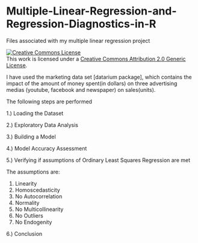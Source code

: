 # Multiple-Linear-Regression-and-Regression-Diagnostics-in-R
Files associated with my multiple linear regression project

<a rel="license" href="http://creativecommons.org/licenses/by/2.0/"><img alt="Creative Commons License" style="border-width:0" src="https://i.creativecommons.org/l/by/2.0/88x31.png" /></a><br />This work is licensed under a <a rel="license" href="http://creativecommons.org/licenses/by/2.0/">Creative Commons Attribution 2.0 Generic License</a>.

I have used the marketing data set [datarium package], which contains the impact of the amount of money spent(in dollars) on three advertising medias (youtube, facebook and newspaper) on sales(units).

The following steps are performed

1.) Loading the Dataset

2.) Exploratory Data Analysis

3.) Building a Model

4.) Model Accuracy Assessment

5.) Verifying if assumptions of Ordinary Least Squares Regression are met

 The assumptions are:
 1. Linearity
 2. Homoscedasticity
 3. No Autocorrelation
 4. Normality
 5. No Multicollinearity
 6. No Outliers
 7. No Endogenity
 
6.) Conclusion 
